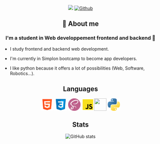 
<span align="center">
  
  ![](https://visitor-badge.laobi.icu/badge?page_id=AntoineRb.AntoineRb) [![Github](https://img.shields.io/github/followers/AntoineRb?label=Follow&style=social)](https://github.com/AntoineRb)
  
</span> 


<h2 align="center">💬 About me</h2>

<h3 align="center">I'm a student in Web developpement frontend and backend 🌱</h3>


   * I study frontend and backend web development.
   
   * I'm currently in Simplon bootcamp to become app developers.
   
   * I like python because it offers a lot of possibilities (Web, Software, Robotics...).


<h2 align="center">Languages</h2>


<div align="center">
<img src="./img/html.png" width="40px" height="40px"> <img src="./img/css.png" width="40px" height="40px"> <img src="./img/sass.png" width="40px" height="40px"> <img src="./img/js.png" width="40px" height="40px"><img src="./img/react.png" width="40px" height="40px"> <img src="./img/python.png" width="40px" height="40px">
</div>


<h2 align="center">Stats</h2>


<div align="center">
  
  ![GitHub stats](https://github-readme-stats.vercel.app/api?username=AntoineRb&show_icons=true&theme=tokyonight)

</div>  

